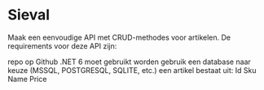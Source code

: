 # Sieval

Maak een eenvoudige API met CRUD-methodes voor artikelen. De requirements voor deze API zijn:

repo op Github
.NET 6 moet gebruikt worden
gebruik een database naar keuze (MSSQL, POSTGRESQL, SQLITE, etc.)
een artikel bestaat uit:
Id
Sku
Name
Price
